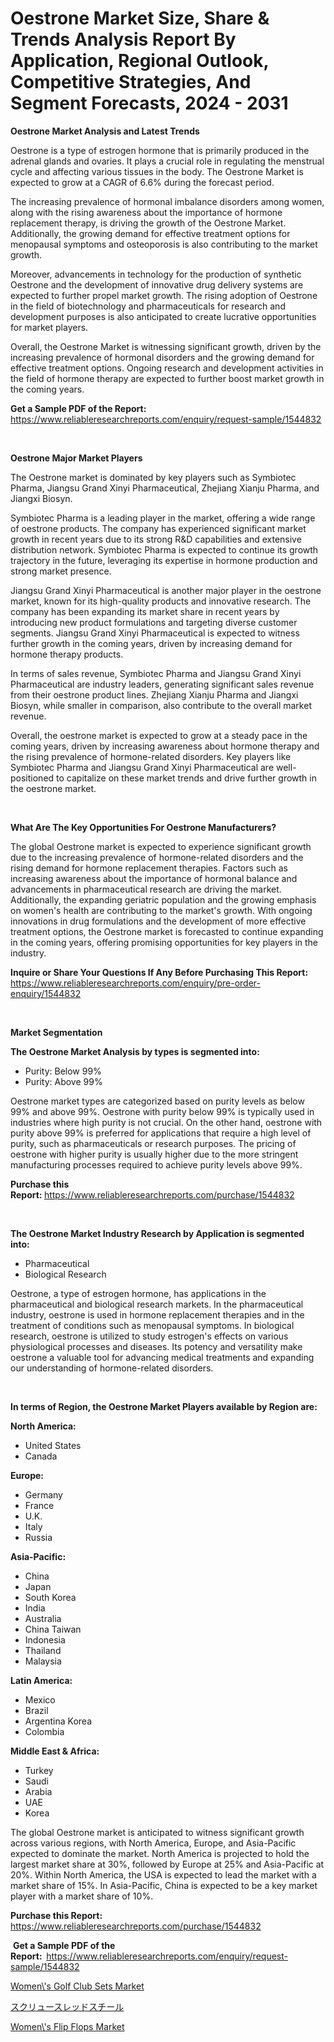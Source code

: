 <p><h1>Oestrone Market Size, Share & Trends Analysis Report By Application, Regional Outlook, Competitive Strategies, And Segment Forecasts, 2024 - 2031</h1></p><p><strong>Oestrone Market Analysis and Latest Trends</strong></p>
<p><p>Oestrone is a type of estrogen hormone that is primarily produced in the adrenal glands and ovaries. It plays a crucial role in regulating the menstrual cycle and affecting various tissues in the body. The Oestrone Market is expected to grow at a CAGR of 6.6% during the forecast period. </p><p>The increasing prevalence of hormonal imbalance disorders among women, along with the rising awareness about the importance of hormone replacement therapy, is driving the growth of the Oestrone Market. Additionally, the growing demand for effective treatment options for menopausal symptoms and osteoporosis is also contributing to the market growth.</p><p>Moreover, advancements in technology for the production of synthetic Oestrone and the development of innovative drug delivery systems are expected to further propel market growth. The rising adoption of Oestrone in the field of biotechnology and pharmaceuticals for research and development purposes is also anticipated to create lucrative opportunities for market players.</p><p>Overall, the Oestrone Market is witnessing significant growth, driven by the increasing prevalence of hormonal disorders and the growing demand for effective treatment options. Ongoing research and development activities in the field of hormone therapy are expected to further boost market growth in the coming years.</p></p>
<p><strong>Get a Sample PDF of the Report:&nbsp;</strong> <a href="https://www.reliableresearchreports.com/enquiry/request-sample/1544832">https://www.reliableresearchreports.com/enquiry/request-sample/1544832</a></p>
<p>&nbsp;</p>
<p><strong>Oestrone Major Market Players</strong></p>
<p><p>The Oestrone market is dominated by key players such as Symbiotec Pharma, Jiangsu Grand Xinyi Pharmaceutical, Zhejiang Xianju Pharma, and Jiangxi Biosyn. </p><p>Symbiotec Pharma is a leading player in the market, offering a wide range of oestrone products. The company has experienced significant market growth in recent years due to its strong R&D capabilities and extensive distribution network. Symbiotec Pharma is expected to continue its growth trajectory in the future, leveraging its expertise in hormone production and strong market presence.</p><p>Jiangsu Grand Xinyi Pharmaceutical is another major player in the oestrone market, known for its high-quality products and innovative research. The company has been expanding its market share in recent years by introducing new product formulations and targeting diverse customer segments. Jiangsu Grand Xinyi Pharmaceutical is expected to witness further growth in the coming years, driven by increasing demand for hormone therapy products.</p><p>In terms of sales revenue, Symbiotec Pharma and Jiangsu Grand Xinyi Pharmaceutical are industry leaders, generating significant sales revenue from their oestrone product lines. Zhejiang Xianju Pharma and Jiangxi Biosyn, while smaller in comparison, also contribute to the overall market revenue. </p><p>Overall, the oestrone market is expected to grow at a steady pace in the coming years, driven by increasing awareness about hormone therapy and the rising prevalence of hormone-related disorders. Key players like Symbiotec Pharma and Jiangsu Grand Xinyi Pharmaceutical are well-positioned to capitalize on these market trends and drive further growth in the oestrone market.</p></p>
<p>&nbsp;</p>
<p><strong>What Are The Key Opportunities For Oestrone Manufacturers?</strong></p>
<p><p>The global Oestrone market is expected to experience significant growth due to the increasing prevalence of hormone-related disorders and the rising demand for hormone replacement therapies. Factors such as increasing awareness about the importance of hormonal balance and advancements in pharmaceutical research are driving the market. Additionally, the expanding geriatric population and the growing emphasis on women's health are contributing to the market's growth. With ongoing innovations in drug formulations and the development of more effective treatment options, the Oestrone market is forecasted to continue expanding in the coming years, offering promising opportunities for key players in the industry.</p></p>
<p><strong>Inquire or Share Your Questions If Any Before Purchasing This Report:</strong> <a href="https://www.reliableresearchreports.com/enquiry/pre-order-enquiry/1544832">https://www.reliableresearchreports.com/enquiry/pre-order-enquiry/1544832</a></p>
<p>&nbsp;</p>
<p><strong>Market Segmentation</strong></p>
<p><strong>The Oestrone Market Analysis by types is segmented into:</strong></p>
<p><ul><li>Purity: Below 99%</li><li>Purity: Above 99%</li></ul></p>
<p><p>Oestrone market types are categorized based on purity levels as below 99% and above 99%. Oestrone with purity below 99% is typically used in industries where high purity is not crucial. On the other hand, oestrone with purity above 99% is preferred for applications that require a high level of purity, such as pharmaceuticals or research purposes. The pricing of oestrone with higher purity is usually higher due to the more stringent manufacturing processes required to achieve purity levels above 99%.</p></p>
<p><strong>Purchase this Report:&nbsp;</strong><a href="https://www.reliableresearchreports.com/purchase/1544832">https://www.reliableresearchreports.com/purchase/1544832</a></p>
<p>&nbsp;</p>
<p><strong>The Oestrone Market Industry Research by Application is segmented into:</strong></p>
<p><ul><li>Pharmaceutical</li><li>Biological Research</li></ul></p>
<p><p>Oestrone, a type of estrogen hormone, has applications in the pharmaceutical and biological research markets. In the pharmaceutical industry, oestrone is used in hormone replacement therapies and in the treatment of conditions such as menopausal symptoms. In biological research, oestrone is utilized to study estrogen's effects on various physiological processes and diseases. Its potency and versatility make oestrone a valuable tool for advancing medical treatments and expanding our understanding of hormone-related disorders.</p></p>
<p>&nbsp;</p>
<p><strong>In terms of Region, the Oestrone Market Players available by Region are:</strong></p>
<p>
    <p> <strong> North America: </strong>
        <ul>
            <li>United States</li>
            <li>Canada</li>
        </ul>
        </p> 
    <p> <strong> Europe: </strong>
        <ul>
            <li>Germany</li>
            <li>France</li>
            <li>U.K.</li>
            <li>Italy</li>
            <li>Russia</li>
        </ul>
        </p> 
    <p> <strong> Asia-Pacific: </strong>
        <ul>
            <li>China</li>
            <li>Japan</li>
            <li>South Korea</li>
            <li>India</li>
            <li>Australia</li>
            <li>China Taiwan</li>
            <li>Indonesia</li>
            <li>Thailand</li>
            <li>Malaysia</li>
        </ul>
        </p> 
    <p> <strong> Latin America: </strong>
        <ul>
            <li>Mexico</li>
            <li>Brazil</li>
            <li>Argentina Korea</li>
            <li>Colombia</li>
        </ul>
        </p> 
    <p> <strong> Middle East & Africa: </strong>
        <ul>
            <li>Turkey</li>
            <li>Saudi</li>
            <li>Arabia</li>
            <li>UAE</li>
            <li>Korea</li>
        </ul>
    </p>
    </p>
<p><p>The global Oestrone market is anticipated to witness significant growth across various regions, with North America, Europe, and Asia-Pacific expected to dominate the market. North America is projected to hold the largest market share at 30%, followed by Europe at 25% and Asia-Pacific at 20%. Within North America, the USA is expected to lead the market with a market share of 15%. In Asia-Pacific, China is expected to be a key market player with a market share of 10%.</p></p>
<p><strong>Purchase this Report: </strong><a href="https://www.reliableresearchreports.com/purchase/1544832">https://www.reliableresearchreports.com/purchase/1544832</a></p>
<p>&nbsp;<strong>Get a Sample PDF of the Report:&nbsp;&nbsp;</strong><a href="https://www.reliableresearchreports.com/enquiry/request-sample/1544832">https://www.reliableresearchreports.com/enquiry/request-sample/1544832</a></p>
<p><strong></strong></p>
<p><p><a href="https://view.publitas.com/reportprime-1/insights-into-women-s-golf-club-sets-market-size-analysing-market-share-trends-and-growth-from-2023-to-2030/">Women\'s Golf Club Sets Market</a></p><p><a href="https://medium.com/@demarcuskuhlman/%E3%83%8D%E3%82%B8%E5%88%87%E3%82%8A%E9%8B%BC%E5%B8%82%E5%A0%B4-2031%E5%B9%B4%E3%81%BE%E3%81%A7%E3%81%AE%E5%8B%95%E5%90%91-%E4%BA%88%E6%B8%AC-%E7%AB%B6%E4%BA%89%E5%88%86%E6%9E%90-debe1e36e465">スクリュースレッドスチール</a></p><p><a href="https://view.publitas.com/reportprime-1/women-s-flip-flops-market-provides-a-comprehensive-analysis-including-a-macro-overview-of-the-market-as-well-as-micro-details-such-as-market-size-and-competitive-landscape/">Women\'s Flip Flops Market</a></p></p>